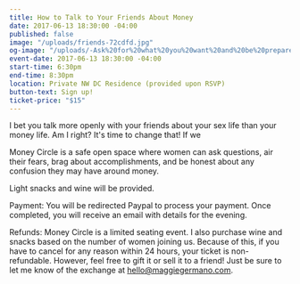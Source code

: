 ```yaml
---
title: How to Talk to Your Friends About Money
date: 2017-06-13 18:30:00 -04:00
published: false
image: "/uploads/friends-72cdfd.jpg"
og-image: "/uploads/-Ask%20for%20what%20you%20want%20and%20be%20prepared%20to%20get%20it.-%20(1)-ec9084.png"
event-date: 2017-06-13 18:30:00 -04:00
start-time: 6:30pm
end-time: 8:30pm
location: Private NW DC Residence (provided upon RSVP)
button-text: Sign up!
ticket-price: "$15"
---
```


I bet you talk more openly with your friends about your sex life than your money life. Am I right? It's time to change that! If we

Money Circle is a safe open space where women can ask questions, air their fears, brag about accomplishments, and be honest about any confusion they may have around money.

Light snacks and wine will be provided.

Payment: You will be redirected Paypal to process your payment. Once completed, you will receive an email with details for the evening.

Refunds: Money Circle is a limited seating event. I also purchase wine and snacks based on the number of women joining us. Because of this, if you have to cancel for any reason within 24 hours, your ticket is non-refundable. However, feel free to gift it or sell it to a friend! Just be sure to let me know of the exchange at hello@maggiegermano.com.